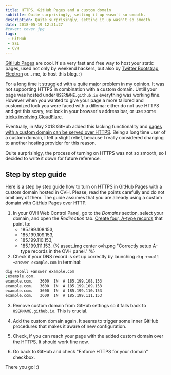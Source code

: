 ```yaml
---
title: HTTPS, GitHub Pages and a custom domain
subtitle: Quite surprisingly, setting it up wasn't so smooth.
description: Quite surprisingly, setting it up wasn't so smooth.
date: 2018-05-19 12:31:27
#cover: cover.jpg
tags:
 - GitHub
 - SSL
 - OVH
---
```


[GitHub Pages](https://pages.github.com/) are cool. It's a very fast and free way to host your static pages, used not only by weekend hackers, but also by [Twitter Bootstrap](http://getbootstrap.com/), [Electron](https://electronjs.org/) or... me, to host this blog. :)

For a long time it struggled with a quite major problem in my opinion. It was not supporting HTTPS in combination with a custom domain. Untill your page was hosted under `USERNAME.github.io` everything was working fine. However when you wanted to give your page a more tailored and customized look you were faced with a dillema: either do not use HTTPS and get this scary, red lock in your browser's address bar, or use some [tricks involving CloudFlare](https://medium.freecodecamp.org/an-illustrated-guide-for-setting-up-your-website-using-github-cloudflare-5a7a11ca9465).

Eventually, in May 2018 GitHub added this lacking functionality and [pages with a custom domain can be served over HTTPS](https://blog.github.com/2018-05-01-github-pages-custom-domains-https/). Being a long time user of a custom domain, I felt a slight relief, because I really considered changing to another hosting provider for this reason. 

Quite surprisinlgy, the process of turning on HTTPS was not so smooth, so I decided to write it down for future reference.

## Step by step guide

Here is a step by step guide how to turn on HTTPS in GitHub Pages with a custom domain hosted in OVH. Please, read the points carefully and do not omit any of them. The guide assumes that you are already using a custom domain with GitHub Pages over HTTP.

1. In your OVH Web Control Panel, go to the _Domains_ section, select your domain, and open the _Redirection_ tab. [Create four, A-type records](https://help.github.com/articles/setting-up-an-apex-domain/#configuring-a-records-with-your-dns-provider) that point to:
   - 185.199.108.153,
   - 185.199.109.153,
   - 185.199.110.153,
   - 185.199.111.153.
{% asset_img center ovh.png "Correctly setup A-type records in the OVH panel." %}
2. Check if your DNS record is set up correctly by launching `dig +noall +answer example.com` in terminal:
```sh
dig +noall +answer example.com
;example.com.
example.com.   3600  IN  A 185.199.108.153
example.com.   3600  IN  A 185.199.109.153
example.com.   3600  IN  A 185.199.110.153
example.com.   3600  IN  A 185.199.111.153
```
3. Remove custom domain from GitHub settings so it falls back to `USERNAME.github.io`. This is crucial.

4. Add the custom domain again. It seems to trigger some inner GitHub procedures that makes it aware of new configuration.

5. Check, if you can reach your page with the added custom domain over the HTTPS. It should work fine now.

6. Go back to GitHub and check "Enforce HTTPS for your domain" checkbox.

There you go! :)